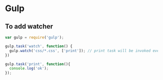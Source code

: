 # Gulp

## To add watcher
``` javascript
var gulp = require('gulp');

gulp.task('watch', function() {
  gulp.watch('css/*.css', ['print']); // print task will be invoked every time a file changes in the css folder
})

gulp.task('print', function(){
  console.log('ok');
});
```
